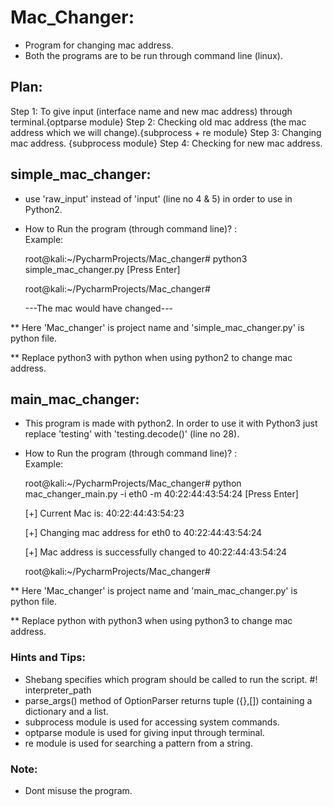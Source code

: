 # Mac_Changer:

  - Program for changing mac address.
  - Both the programs are to be run through command line (linux).
  
## Plan:

 Step 1: To give input (interface name and new mac address) through terminal.{optparse module}
 Step 2: Checking old mac address (the mac address which we will change).{subprocess + re module}
 Step 3: Changing mac address. {subprocess module}
 Step 4: Checking for new mac address. 

## simple_mac_changer:
  
  - use 'raw_input' instead of 'input' (line no 4 &  5) in order to
    use in Python2.
	
  - How to Run the program (through command line)? :
    <br/> Example:

	root@kali:~/PycharmProjects/Mac_changer# python3 simple_mac_changer.py 
	[Press Enter]
	
	root@kali:~/PycharmProjects/Mac_changer# 
	
	---The mac would have changed---
	
  ** Here 'Mac_changer' is project name and 'simple_mac_changer.py' is python file.
    
  ** Replace python3 with python when using python2 to change mac address.

	
## main_mac_changer:

  - This program is made with python2. In order to use it with Python3 
    just replace 'testing' with 'testing.decode()' (line no 28).
  
  - How to Run the program (through command line)? :
    <br/> Example:
  
    root@kali:~/PycharmProjects/Mac_changer# python mac_changer_main.py -i eth0 -m 40:22:44:43:54:24 
	[Press Enter]

    [+] Current Mac is: 40:22:44:43:54:23

    [+] Changing mac address for eth0 to 40:22:44:43:54:24

    [+] Mac address is successfully changed to 40:22:44:43:54:24

    root@kali:~/PycharmProjects/Mac_changer# 
	
  ** Here 'Mac_changer' is project name and 'main_mac_changer.py' is python file.
    
  ** Replace python with python3 when using python3 to change mac address.

### Hints and Tips:

 - Shebang specifies which program should be called to run the script.
		#! interpreter_path
 - parse_args() method of OptionParser returns tuple ({},[]) containing a dictionary and a list.
 - subprocess module is used for accessing system commands. 
 - optparse module is used for giving input through terminal.
 - re module is used for searching a pattern from a string.
 
### Note: 
 - Dont misuse the program.
  

